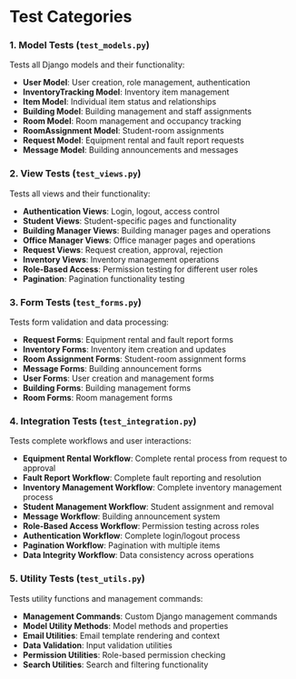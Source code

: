 # Test Categories

### 1. Model Tests (`test_models.py`)

Tests all Django models and their functionality:

* **User Model**: User creation, role management, authentication
* **InventoryTracking Model**: Inventory item management
* **Item Model**: Individual item status and relationships
* **Building Model**: Building management and staff assignments
* **Room Model**: Room management and occupancy tracking
* **RoomAssignment Model**: Student-room assignments
* **Request Model**: Equipment rental and fault report requests
* **Message Model**: Building announcements and messages

### 2. View Tests (`test_views.py`)

Tests all views and their functionality:

* **Authentication Views**: Login, logout, access control
* **Student Views**: Student-specific pages and functionality
* **Building Manager Views**: Building manager pages and operations
* **Office Manager Views**: Office manager pages and operations
* **Request Views**: Request creation, approval, rejection
* **Inventory Views**: Inventory management operations
* **Role-Based Access**: Permission testing for different user roles
* **Pagination**: Pagination functionality testing

### 3. Form Tests (`test_forms.py`)

Tests form validation and data processing:

* **Request Forms**: Equipment rental and fault report forms
* **Inventory Forms**: Inventory item creation and updates
* **Room Assignment Forms**: Student-room assignment forms
* **Message Forms**: Building announcement forms
* **User Forms**: User creation and management forms
* **Building Forms**: Building management forms
* **Room Forms**: Room management forms

### 4. Integration Tests (`test_integration.py`)

Tests complete workflows and user interactions:

* **Equipment Rental Workflow**: Complete rental process from request to approval
* **Fault Report Workflow**: Complete fault reporting and resolution
* **Inventory Management Workflow**: Complete inventory management process
* **Student Management Workflow**: Student assignment and removal
* **Message Workflow**: Building announcement system
* **Role-Based Access Workflow**: Permission testing across roles
* **Authentication Workflow**: Complete login/logout process
* **Pagination Workflow**: Pagination with multiple items
* **Data Integrity Workflow**: Data consistency across operations

### 5. Utility Tests (`test_utils.py`)

Tests utility functions and management commands:

* **Management Commands**: Custom Django management commands
* **Model Utility Methods**: Model methods and properties
* **Email Utilities**: Email template rendering and context
* **Data Validation**: Input validation utilities
* **Permission Utilities**: Role-based permission checking
* **Search Utilities**: Search and filtering functionality
